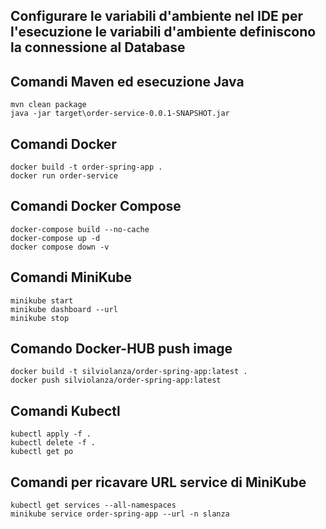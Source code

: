## Configurare le variabili d'ambiente nel IDE per l'esecuzione le variabili d'ambiente definiscono la connessione al Database

## Comandi Maven ed esecuzione Java
    mvn clean package
    java -jar target\order-service-0.0.1-SNAPSHOT.jar

## Comandi Docker
    docker build -t order-spring-app .
    docker run order-service

## Comandi Docker Compose
    docker-compose build --no-cache
    docker-compose up -d
    docker compose down -v

## Comandi MiniKube
    minikube start
    minikube dashboard --url
    minikube stop
## Comando Docker-HUB push image
    docker build -t silviolanza/order-spring-app:latest .
    docker push silviolanza/order-spring-app:latest

## Comandi Kubectl
    kubectl apply -f .
    kubectl delete -f .
    kubectl get po

## Comandi per ricavare URL service di MiniKube
    kubectl get services --all-namespaces
    minikube service order-spring-app --url -n slanza
